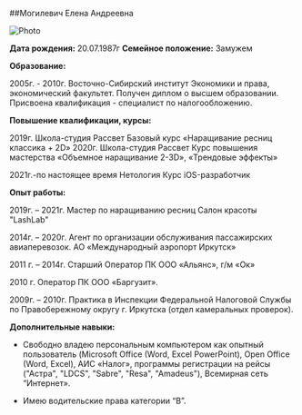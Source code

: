 ##Могилевич Елена Андреевна

![Photo](ihttps://github.com/nervuse/rezume/blob/master/img/igra_v_kalmara.jpg?raw=true)

**Дата рождения:**          	      20.07.1987г
**Семейное положение:** 	      	  Замужем

**Образование:**

2005г. - 2010г.			     		  Восточно-Сибирский институт Экономики и права, экономический факультет.
				      				  Получен диплом о высшем образовании.
				      				  Присвоена квалификация - специалист по налогообложению.

**Повышение квалификации, курсы:**

2019г.                    	     	  Школа-студия Рассвет
                                      Базовый курс «Наращивание ресниц классика + 2D»
2020г.                                Школа-студия Рассвет
                                      Курс повышения мастерства «Объемное наращивание 2-3D», «Трендовые эффекты»

2021г.-по настоящее время	      	  Нетология
				      				  Курс iOS-разработчик

**Опыт работы:**

2019г. – 2021г.                       Мастер по наращиванию ресниц
				     				  Салон красоты "LashLab"

2014г. – 2020г.	  		    		  Агент по организации обслуживания пассажирских авиаперевозок.
				    				  АО «Международный аэропорт Иркутск»

2011 г. – 2014г.		     		  Старший Оператор ПК
				     				  ООО «Альянс», г/м «Ок»

2010 г.								  Оператор ПК
									  ООО «Баргузит».

2009г. – 2010г.						  Практика в Инспекции Федеральной Налоговой Службы по Правобережному округу 
									  г. Иркутска (отдел камеральных проверок).

**Дополнительные навыки:**
* Свободно владею персональным компьютером как опытный пользователь 
(Microsoft Office (Word, Excel PowerPoint), Open Office (Word, Excel), 
АИС «Налог», программы регистрации на рейсы ("Астра", "LDCS", "Sabre", "Resa", "Amadeus"),
Всемирная сеть “Интернет». 

* Имею водительские права категории “B”.


